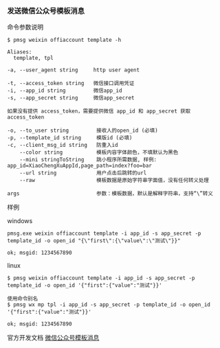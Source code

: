 ### 发送微信公众号模板消息

命令参数说明

```text
$ pmsg weixin offiaccount template -h

Aliases:
  template, tpl

-a, --user_agent string     http user agent

-t, --access_token string   微信接口调用凭证
-i, --app_id string         微信app_id
-s, --app_secret string     微信app_secret

如果没有提供 access_token，需要提供微信 app_id 和 app_secret 获取 access_token

-o, --to_user string         接收人的open_id (必填)
-p, --template_id string     模版id (必填)
-c, --client_msg_id string   防重入id
    --color string           模板内容字体颜色，不填默认为黑色
    --mini stringToString    跳小程序所需数据, 样例: app_id=XiaoChengXuAppId,page_path=index?foo=bar
    --url string             用户点击后跳转的url
    --raw                    模板数据是原始字符串字面值，没有任何转义处理

args                         参数：模板数据，默认是解释字符串，支持“\”转义    
```

样例

windows

```shell
pmsg.exe weixin offiaccount template -i app_id -s app_secret -p template_id -o open_id "{\"first\":{\"value\":\"测试\"}}"

ok; msgid: 1234567890
```

linux

```shell
$ pmsg weixin offiaccount template -i app_id -s app_secret -p template_id -o open_id '{"first":{"value":"测试"}}'

使用命令别名
$ pmsg wx mp tpl -i app_id -s app_secret -p template_id -o open_id '{"first":{"value":"测试"}}'

ok; msgid: 1234567890
```

官方开发文档 [微信公众号模板消息](https://developers.weixin.qq.com/doc/offiaccount/Message_Management/Template_Message_Interface.html#%E5%8F%91%E9%80%81%E6%A8%A1%E6%9D%BF%E6%B6%88%E6%81%AF)
